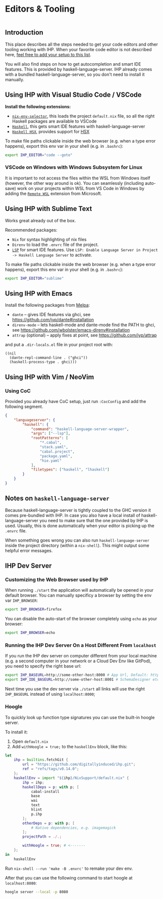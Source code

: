 # Editors & Tooling

```toc

```

## Introduction

This place describes all the steps needed to get your code editors and other tooling working with IHP. When your favorite code editor is not described here, [feel free to add your setup to this list](https://github.com/digitallyinduced/ihp/tree/master/Guide).

You will also find steps on how to get autocompletion and smart IDE features. This is provided by haskell-language-server. IHP already comes with a bundled haskell-language-server, so you don't need to install it manually.

## Using IHP with Visual Studio Code / VSCode

**Install the following extensions:**

-   [`nix-env-selector`](https://marketplace.visualstudio.com/items?itemName=arrterian.nix-env-selector), this loads the project `default.nix` file, so all the right Haskell packages are available to VSCode
-   [`Haskell`](https://marketplace.visualstudio.com/items?itemName=haskell.haskell), this gets smart IDE features with haskell-language-server
-   [`Haskell HSX`](https://marketplace.visualstudio.com/items?itemName=s0kil.vscode-hsx), provides support for [HSX](https://ihp.digitallyinduced.com/Guide/hsx.html)

To make file paths clickable inside the web browser (e.g. when a type error happens), export this env var in your shell (e.g. in `.bashrc`):

```bash
export IHP_EDITOR="code --goto"
```

### VSCode on Windows with Windows Subsystem for Linux

It is important to not access the files within the WSL from Windows itself (however, the other way around is ok). You can seamlessly (including auto-save) work on your projects within WSL from VS Code in Windows by adding the [`Remote WSL`](https://marketplace.visualstudio.com/items?itemName=ms-vscode-remote.remote-wsl) extension from Microsoft.

## Using IHP with Sublime Text

Works great already out of the box.

Recommended packages:

-   `Nix` for syntax highlighting of nix files
-   `Direnv` to load the `.envrc` file of the project.
-   [`LSP`](https://packagecontrol.io/packages/LSP) for smart IDE features. Use `LSP: Enable Language Server in Project -> Haskell Language Server` to activate.


To make file paths clickable inside the web browser (e.g. when a type error happens), export this env var in your shell (e.g. in `.bashrc`):

```bash
export IHP_EDITOR="sublime"
```

## Using IHP with Emacs

Install the following packages from [Melpa](https://melpa.org/#/getting-started):

-   `dante` – gives IDE features via ghci, see https://github.com/jyp/dante#installation
-   `direnv-mode` – lets haskell-mode and dante-mode find the PATH to ghci, see https://github.com/wbolster/emacs-direnv#installation
-   `attrap` (optional) – apply fixes at point, see https://github.com/jyp/attrap

and put a `.dir-locals.el` file in your project root with:

```emacs-lisp
((nil
  (dante-repl-command-line . ("ghci"))
  (haskell-process-type . ghci)))
```

## Using IHP with Vim / NeoVim

### Using CoC

Provided you already have CoC setup, just run `:CocConfig` and add the following segment.

```json
{
    "languageserver": {
        "haskell": {
            "command": "haskell-language-server-wrapper",
            "args": ["--lsp"],
            "rootPatterns": [
                "*.cabal",
                "stack.yaml",
                "cabal.project",
                "package.yaml",
                "hie.yaml"
            ],
            "filetypes": ["haskell", "lhaskell"]
        }
    }
}
```

## Notes on `haskell-language-server`

Because haskell-language-server is tightly coupled to the GHC version it comes pre-bundled with IHP. In case you also have a local install of haskell-language-server you need to make sure that the one provided by IHP is used. Usually, this is done automatically when your editor is picking up the `.envrc` file.

When something goes wrong you can also run `haskell-language-server` inside the project directory (within a `nix-shell`). This might output some helpful error messages.

## IHP Dev Server

### Customizing the Web Browser used by IHP

When running `./start` the application will automatically be opened in your default browser. You can manually specificy a browser by setting the env var `IHP_BROWSER`:

```bash
export IHP_BROWSER=firefox
```

You can disable the auto-start of the browser completely using `echo` as your browser:

```bash
export IHP_BROWSER=echo
```


### Running the IHP Dev Server On a Host Different From `localhost`

If you run the IHP dev server on computer different from your local machine (e.g. a second computer in your network or a Cloud Dev Env like GitPod), you need to specify the right base url:

```bash
export IHP_BASEURL=http://some-other-host:8000 # App Url, Default: http://localhost:8000
export IHP_IDE_BASEURL=http://some-other-host:8001 # SchemaDesigner etc., Default: http://localhost:8001
```

Next time you use the dev server via `./start` all links will use the right `IHP_BASEURL` instead of using `localhost:8000`;

### Hoogle

To quickly look up function type signatures you can use the built-in hoogle server.

To install it:
1. Open `default.nix`
2. Add `withHoogle = true;` to the `haskellEnv` block, like this:
```nix
let
    ihp = builtins.fetchGit {
        url = "https://github.com/digitallyinduced/ihp.git";
        ref = "refs/tags/v0.14.0";
    };
    haskellEnv = import "${ihp}/NixSupport/default.nix" {
        ihp = ihp;
        haskellDeps = p: with p; [
            cabal-install
            base
            wai
            text
            hlint
            p.ihp
        ];
        otherDeps = p: with p; [
            # Native dependencies, e.g. imagemagick
        ];
        projectPath = ./.;

        withHoogle = true; # <-------
    };
in
    haskellEnv
```

Run `nix-shell --run 'make -B .envrc'` to remake your dev env.

After that you can use the following command to start hoogle at `localhost:8080`:

```bash
hoogle server --local -p 8080
```